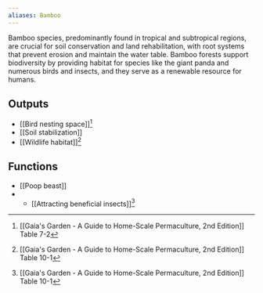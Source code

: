 ```yaml
---
aliases: Bamboo
---
```

Bamboo species, predominantly found in tropical and subtropical regions, are crucial for soil conservation and land rehabilitation, with root systems that prevent erosion and maintain the water table. Bamboo forests support biodiversity by providing habitat for species like the giant panda and numerous birds and insects, and they serve as a renewable resource for humans.
## Outputs
- [[Bird nesting space]][^1]
- [[Soil stabilization]]
- [[Wildlife habitat]][^2]
## Functions
- [[Poop beast]]
- - [[Attracting beneficial insects]][^2]

[^1]: [[Gaia's Garden - A Guide to Home-Scale Permaculture, 2nd Edition]] Table 7-2
[^2]: [[Gaia's Garden - A Guide to Home-Scale Permaculture, 2nd Edition]] Table 10-1
